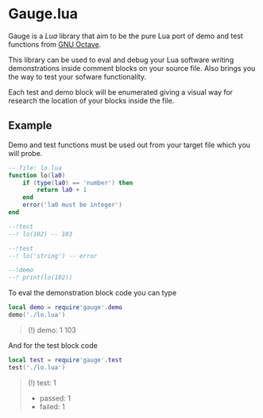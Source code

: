 # Gauge.lua

Gauge is a *Lua* library that aim to be the pure Lua port of demo and test functions
from [GNU Octave](https://octave.org).

This library can be used to eval and debug your Lua software writing demonstrations 
inside comment blocks on your source file. Also brings you the way to test your 
sofware functionality.

Each test and demo block will be enumerated giving a visual way for research the 
location of your blocks inside the file.

## Example

Demo and test functions must be used out from your target file which you will probe.

```lua
-- file: lo.lua
function lo(la0)
    if (type(la0) == 'number') then
        return la0 + 1
    end
    error('la0 must be integer')
end

--!test
--! lo(102) -- 103

--!test
--! lo('string') -- error

--!demo
--! print(lo(102))
```

To eval the demonstration block code you can type
```lua
local demo = require'gauge'.demo
demo('./lo.lua')
```

> (!) demo: 1
> 103

And for the test block code
```lua
local test = require'gauge'.test
test('./lo.lua')
```
> (!) test: 1
>
> * passed: 1
> * failed: 1

